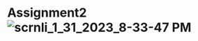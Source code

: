 # Assignment2![scrnli_1_31_2023_8-33-47 PM](https://user-images.githubusercontent.com/78018788/215797198-1c4fc575-4bcb-4022-8408-1cad624090f8.gif)
